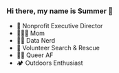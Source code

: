 ### Hi there, my name is Summer 👋
<ul>
  <li>💼 Nonprofit Executive Director</li>
  <li>👩‍👩‍👦 Mom</li>
  <li>👩‍💻 Data Nerd</li>
  <li>🥾 Volunteer Search & Rescue</li>
  <li>🏳️‍🌈 Queer AF</li>
  <li>🏕️ Outdoors Enthusiast</li>
  </ul>
